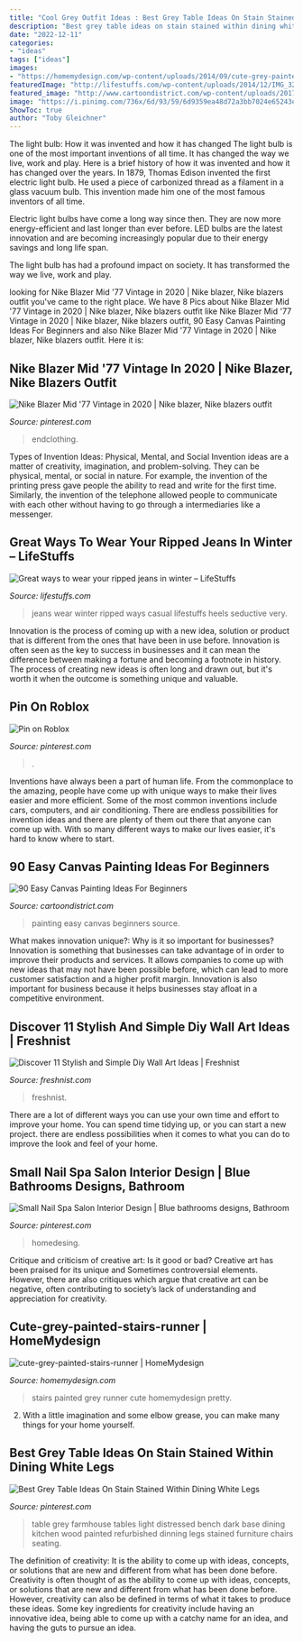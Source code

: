 ```yaml
---
title: "Cool Grey Outfit Ideas : Best Grey Table Ideas On Stain Stained Within Dining White Legs"
description: "Best grey table ideas on stain stained within dining white legs"
date: "2022-12-11"
categories:
- "ideas"
tags: ["ideas"]
images:
- "https://homemydesign.com/wp-content/uploads/2014/09/cute-grey-painted-stairs-runner.jpg"
featuredImage: "http://lifestuffs.com/wp-content/uploads/2014/12/IMG_3235-940x1410.jpg"
featured_image: "http://www.cartoondistrict.com/wp-content/uploads/2017/06/Easy-Canvas-Painting-Ideas-For-Beginners0201.jpg"
image: "https://i.pinimg.com/736x/6d/93/59/6d9359ea48d72a3bb7024e65243ef774.jpg"
ShowToc: true
author: "Toby Gleichner"
---
```



The light bulb: How it was invented and how it has changed
The light bulb is one of the most important inventions of all time. It has changed the way we live, work and play. Here is a brief history of how it was invented and how it has changed over the years.
In 1879, Thomas Edison invented the first electric light bulb. He used a piece of carbonized thread as a filament in a glass vacuum bulb. This invention made him one of the most famous inventors of all time.

Electric light bulbs have come a long way since then. They are now more energy-efficient and last longer than ever before. LED bulbs are the latest innovation and are becoming increasingly popular due to their energy savings and long life span.

The light bulb has had a profound impact on society. It has transformed the way we live, work and play.

	

		
looking for Nike Blazer Mid &#039;77 Vintage in 2020 | Nike blazer, Nike blazers outfit you've came to the right place. We have 8 Pics about Nike Blazer Mid &#039;77 Vintage in 2020 | Nike blazer, Nike blazers outfit like Nike Blazer Mid &#039;77 Vintage in 2020 | Nike blazer, Nike blazers outfit, 90 Easy Canvas Painting Ideas For Beginners and also Nike Blazer Mid &#039;77 Vintage in 2020 | Nike blazer, Nike blazers outfit. Here it is:
		
    
## Nike Blazer Mid &#039;77 Vintage In 2020 | Nike Blazer, Nike Blazers Outfit

<img loading=lazy src="https://i.pinimg.com/736x/7d/16/f3/7d16f3bc5ebcc573d035f1d304296d47.jpg" onerror="this.onerror=null;this.src='https://tse4.mm.bing.net/th?id=OIP.8EOEXAvVkPBpspr7cavd6gHaLH&amp;pid=15.1';" alt="Nike Blazer Mid &#039;77 Vintage in 2020 | Nike blazer, Nike blazers outfit">

_Source: pinterest.com_

>endclothing. 

	

Types of Invention Ideas: Physical, Mental, and Social
Invention ideas are a matter of creativity, imagination, and problem-solving. They can be physical, mental, or social in nature. For example, the invention of the printing press gave people the ability to read and write for the first time. Similarly, the invention of the telephone allowed people to communicate with each other without having to go through a intermediaries like a messenger.

    
## Great Ways To Wear Your Ripped Jeans In Winter – LifeStuffs

<img loading=lazy src="http://lifestuffs.com/wp-content/uploads/2014/12/IMG_3235-940x1410.jpg" onerror="this.onerror=null;this.src='https://tse2.mm.bing.net/th?id=OIP.ByeZc35ruW5y5M36crfYegHaLH&amp;pid=15.1';" alt="Great ways to wear your ripped jeans in winter – LifeStuffs">

_Source: lifestuffs.com_

>jeans wear winter ripped ways casual lifestuffs heels seductive very. 

	

Innovation is the process of coming up with a new idea, solution or product that is different from the ones that have been in use before. Innovation is often seen as the key to success in businesses and it can mean the difference between making a fortune and becoming a footnote in history. The process of creating new ideas is often long and drawn out, but it's worth it when the outcome is something unique and valuable.

    
## Pin On Roblox

<img loading=lazy src="https://i.pinimg.com/736x/2f/08/a0/2f08a0df4d12dd3173428ffb8858ea59.jpg" onerror="this.onerror=null;this.src='https://tse1.mm.bing.net/th?id=OIP.hxXKmyOVa9hXAK6weWWIlgHaLH&amp;pid=15.1';" alt="Pin on Roblox">

_Source: pinterest.com_

>. 

	

Inventions have always been a part of human life. From the commonplace to the amazing, people have come up with unique ways to make their lives easier and more efficient. Some of the most common inventions include cars, computers, and air conditioning. There are endless possibilities for invention ideas and there are plenty of them out there that anyone can come up with. With so many different ways to make our lives easier, it's hard to know where to start.

    
## 90 Easy Canvas Painting Ideas For Beginners

<img loading=lazy src="http://www.cartoondistrict.com/wp-content/uploads/2017/06/Easy-Canvas-Painting-Ideas-For-Beginners0201.jpg" onerror="this.onerror=null;this.src='https://tse2.mm.bing.net/th?id=OIP.hI1Tv4Y6Y5t2unCN60fbQgHaLc&amp;pid=15.1';" alt="90 Easy Canvas Painting Ideas For Beginners">

_Source: cartoondistrict.com_

>painting easy canvas beginners source. 

	

What makes innovation unique?: Why is it so important for businesses?
Innovation is something that businesses can take advantage of in order to improve their products and services. It allows companies to come up with new ideas that may not have been possible before, which can lead to more customer satisfaction and a higher profit margin. Innovation is also important for business because it helps businesses stay afloat in a competitive environment.

    
## Discover 11 Stylish And Simple Diy Wall Art Ideas | Freshnist

<img loading=lazy src="https://freshnist.com/wp-content/uploads/2013/01/stylish-and-simple-diy-wall-art-ideas-8.jpg" onerror="this.onerror=null;this.src='https://tse3.mm.bing.net/th?id=OIP.YAAoXHPMS7igwCDnOt-dgQHaId&amp;pid=15.1';" alt="Discover 11 Stylish and Simple Diy Wall Art Ideas | Freshnist">

_Source: freshnist.com_

>freshnist. 

	

There are a lot of different ways you can use your own time and effort to improve your home. You can spend time tidying up, or you can start a new project. there are endless possibilities when it comes to what you can do to improve the look and feel of your home.

    
## Small Nail Spa Salon Interior Design | Blue Bathrooms Designs, Bathroom

<img loading=lazy src="https://i.pinimg.com/736x/6d/93/59/6d9359ea48d72a3bb7024e65243ef774.jpg" onerror="this.onerror=null;this.src='https://tse4.mm.bing.net/th?id=OIP.q3hxxub8NfuaJT3H12I7kAHaLH&amp;pid=15.1';" alt="Small Nail Spa Salon Interior Design | Blue bathrooms designs, Bathroom">

_Source: pinterest.com_

>homedesing. 

	

Critique and criticism of creative art: Is it good or bad?
Creative art has been praised for its unique and Sometimes controversial elements. However, there are also critiques which argue that creative art can be negative, often contributing to society’s lack of understanding and appreciation for creativity.

    
## Cute-grey-painted-stairs-runner | HomeMydesign

<img loading=lazy src="https://homemydesign.com/wp-content/uploads/2014/09/cute-grey-painted-stairs-runner.jpg" onerror="this.onerror=null;this.src='https://tse3.mm.bing.net/th?id=OIP.8ziWimewbuJyxfMQCbnYdgHaLW&amp;pid=15.1';" alt="cute-grey-painted-stairs-runner | HomeMydesign">

_Source: homemydesign.com_

>stairs painted grey runner cute homemydesign pretty. 

	

2. With a little imagination and some elbow grease, you can make many things for your home yourself.

    
## Best Grey Table Ideas On Stain Stained Within Dining White Legs

<img loading=lazy src="https://i.pinimg.com/736x/6c/27/fe/6c27fe401a43995cca1de11b8b45c3dc.jpg" onerror="this.onerror=null;this.src='https://tse3.mm.bing.net/th?id=OIP.5hS4W_ouL_bGpxfB6dVq-gHaJ3&amp;pid=15.1';" alt="Best Grey Table Ideas On Stain Stained Within Dining White Legs">

_Source: pinterest.com_

>table grey farmhouse tables light distressed bench dark base dining kitchen wood painted refurbished dinning legs stained furniture chairs seating. 

	

The definition of creativity: It is the ability to come up with ideas, concepts, or solutions that are new and different from what has been done before.
Creativity is often thought of as the ability to come up with ideas, concepts, or solutions that are new and different from what has been done before. However, creativity can also be defined in terms of what it takes to produce these ideas. Some key ingredients for creativity include having an innovative idea, being able to come up with a catchy name for an idea, and having the guts to pursue an idea.

